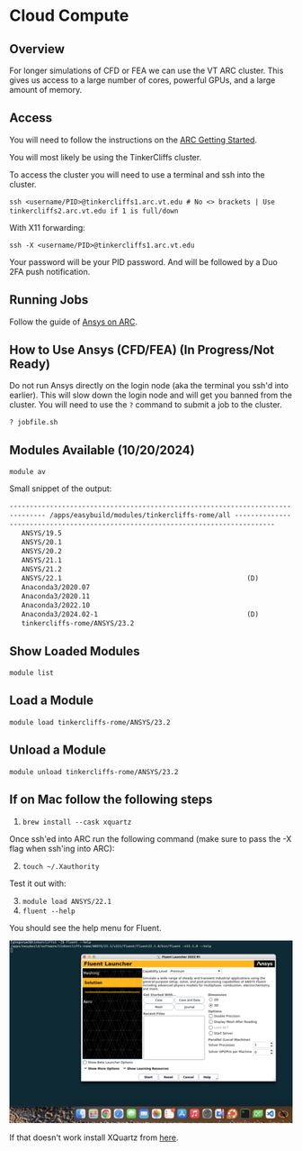 # Cloud Compute

## Overview

For longer simulations of CFD or FEA we can use the VT ARC cluster.
This gives us access to a large number of cores, powerful GPUs, and a large amount of memory.

## Access

You will need to follow the instructions on the [ARC Getting Started](https://www.docs.arc.vt.edu/get_started.html).

You will most likely be using the TinkerCliffs cluster.

To access the cluster you will need to use a terminal and ssh into the cluster.

```shell
ssh <username/PID>@tinkercliffs1.arc.vt.edu # No <> brackets | Use tinkercliffs2.arc.vt.edu if 1 is full/down
```

With X11 forwarding:

```shell
ssh -X <username/PID>@tinkercliffs1.arc.vt.edu
```

Your password will be your PID password. And will be followed by a Duo 2FA push notification.

## Running Jobs

Follow the guide of [Ansys on ARC](https://www.docs.arc.vt.edu/software/ansys.html).

## How to Use Ansys (CFD/FEA) (In Progress/Not Ready)

Do not run Ansys directly on the login node (aka the terminal you ssh'd into earlier). This will slow down the login node and will get you banned from the cluster.
You will need to use the `?` command to submit a job to the cluster.

```shell
? jobfile.sh
```

## Modules Available (10/20/2024)

```shell
module av
```

Small snippet of the output:

```shell
------------------------------------------------------------------------------- /apps/easybuild/modules/tinkercliffs-rome/all --------------------------------------------------------------------------------
   ANSYS/19.5                                                       
   ANSYS/20.1                                                        
   ANSYS/20.2                                                        
   ANSYS/21.1                                                        
   ANSYS/21.2                                                        
   ANSYS/22.1                                              (D)       
   Anaconda3/2020.07                                              
   Anaconda3/2020.11                                           
   Anaconda3/2022.10                                          
   Anaconda3/2024.02-1                                     (D)
   tinkercliffs-rome/ANSYS/23.2
```

## Show Loaded Modules

```shell
module list
```

## Load a Module

```shell
module load tinkercliffs-rome/ANSYS/23.2
```

## Unload a Module

```shell
module unload tinkercliffs-rome/ANSYS/23.2
```

## If on Mac follow the following steps

1. ```brew install --cask xquartz```

Once ssh'ed into ARC run the following command (make sure to pass the -X flag when ssh'ing into ARC):

2. ```touch ~/.Xauthority```

Test it out with:

3. ```module load ANSYS/22.1```
4. ```fluent --help```

You should see the help menu for Fluent.

![Fluent Help Menu](./images/Fluent%20Help%20Menu%20X11.jpg)

If that doesn't work install XQuartz from [here](https://www.xquartz.org/).
